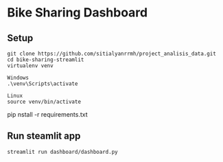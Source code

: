 # Bike Sharing Dashboard 

## Setup 
```
git clone https://github.com/sitialyanrrmh/project_analisis_data.git
cd bike-sharing-streamlit
virtualenv venv
```
```
Windows
.\venv\Scripts\activate
```
```
Linux
source venv/bin/activate
```
pip nstall -r requirements.txt

## Run steamlit app

```
streamlit run dashboard/dashboard.py
```
